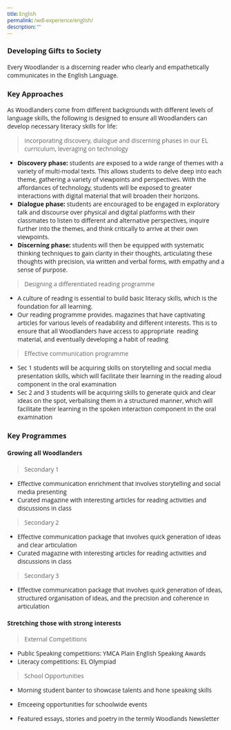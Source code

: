 ```yaml
---
title: English
permalink: /wdl-experience/english/
description: ""
---
```

<style type="text/css">
@import url('https://fonts.googleapis.com/css2?family=Open+Sans&display=swap');  

body, * { font-family: 'Open Sans', sans-serif !important; }
.bp-container h1 { letter-spacing: normal !important; font-weight: 300 !important;}
</style>

### Developing Gifts to Society

Every Woodlander is a discerning reader who clearly and empathetically communicates in the English Language.

### Key Approaches

As Woodlanders come from different backgrounds with different levels of language skills, the following is designed to ensure all Woodlanders can develop necessary literacy skills for life:

> Incorporating discovery, dialogue and discerning phases in our EL curriculum,  leveraging on technology 
*   **Discovery phase:** students are exposed to a wide range of themes with a variety of multi-modal texts. This allows students to delve deep into each theme, gathering a variety of viewpoints and perspectives. With the affordances of technology, students will be exposed to greater interactions with digital material that will broaden their horizons.
*   **Dialogue phase:** students are encouraged to be engaged in exploratory talk and discourse over physical and digital platforms with their classmates to listen to different and alternative perspectives, inquire further into the themes, and think critically to arrive at their own viewpoints.
*   **Discerning phase:** students will then be equipped with systematic thinking techniques to gain clarity in their thoughts, articulating these thoughts with precision, via written and verbal forms, with empathy and a sense of purpose.

> Designing a differentiated reading programme 
*   A culture of reading is essential to build basic literacy skills, which is the foundation for all learning.
*   Our reading programme provides. magazines that have captivating articles for various levels of readability and different interests. This is to ensure that all Woodlanders have access to appropriate  reading material, and eventually developing a habit of reading


> Effective communication programme

*   Sec 1 students will be acquiring skills on storytelling and social media presentation skills, which will facilitate their learning in the reading aloud component in the oral examination
*   Sec 2 and 3 students will be acquiring skills to generate quick and clear ideas on the spot, verbalising them in a structured manner, which will facilitate their learning in the spoken interaction component in the oral examination

### Key Programmes

#### Growing all Woodlanders

>  Secondary 1
* Effective communication enrichment that involves storytelling and social media presenting
* Curated magazine with interesting articles for reading activities and discussions in class 

>  Secondary 2 
* Effective communication package that involves quick generation of ideas and clear articulation
* Curated magazine with interesting articles for reading activities and discussions in class 
 
>  Secondary 3 
* Effective communication package that involves quick generation of ideas, structured organisation of ideas, and the precision and coherence in articulation 

 
#### Stretching those with strong interests

> External Competitions
* Public Speaking competitions: YMCA Plain English Speaking Awards
* Literacy competitions: EL Olympiad

> School Opportunities
* Morning student banter to showcase talents and hone speaking skills
* Emceeing opportunities for schoolwide events
* Featured essays, stories and poetry in the termly Woodlands Newsletter

  </tr>
</tbody>
</table>